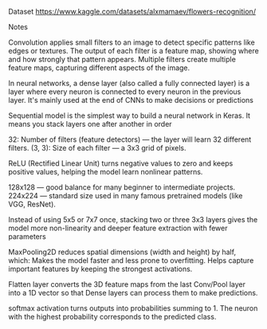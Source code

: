 Dataset
https://www.kaggle.com/datasets/alxmamaev/flowers-recognition/

Notes

Convolution applies small filters to an image to detect specific patterns 
like edges or textures. The output of each filter is a feature map, showing where 
and how strongly that pattern appears. Multiple filters create multiple feature maps,
capturing different aspects of the image.

In neural networks, a dense layer (also called a fully connected layer) is a layer
 where every neuron is connected to every neuron in the previous layer.
It's mainly used at the end of CNNs to make decisions or predictions

Sequential model is the simplest way to build a neural network in Keras.
It means you stack layers one after another in order

32: Number of filters (feature detectors) — the layer will learn 32 different 
filters. (3, 3): Size of each filter — a 3x3 grid of pixels.

ReLU (Rectified Linear Unit) turns negative values to zero and keeps positive 
values, helping the model learn nonlinear patterns.

128x128 — good balance for many beginner to intermediate projects.
224x224 — standard size used in many famous pretrained models (like VGG, ResNet).

Instead of using 5x5 or 7x7 once, stacking two or three 3x3 layers gives the model
more non-linearity and deeper feature extraction with fewer parameters

MaxPooling2D reduces spatial dimensions (width and height) by half, which:
Makes the model faster and less prone to overfitting.
Helps capture important features by keeping the strongest activations.

Flatten layer converts the 3D feature maps from the last Conv/Pool
layer into a 1D vector so that Dense layers can process them to make predictions.

softmax activation turns outputs into probabilities summing to 1.
The neuron with the highest probability corresponds to the predicted class.
 
